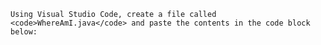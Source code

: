 
    Using Visual Studio Code, create a file called <code>WhereAmI.java</code> and paste the contents in the code block below:
 


